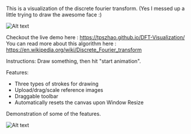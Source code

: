 This is a visualization of the discrete fourier transform. (Yes I messed up a little trying to draw the awesome face :)

![Alt text](/screenshots/captured.gif?raw=true)

Checkout the live demo here : https://tpszhao.github.io/DFT-Visualization/
You can read more about this algorithm here : https://en.wikipedia.org/wiki/Discrete_Fourier_transform



Instructions: 
Draw something, then hit "start animation".

Features:
- Three types of strokes for drawing
- Upload/drag/scale reference images
- Draggable toolbar
- Automatically resets the canvas upon Window Resize

Demonstration of some of the features.

![Alt text](/screenshots/captured2.gif?raw=true)
